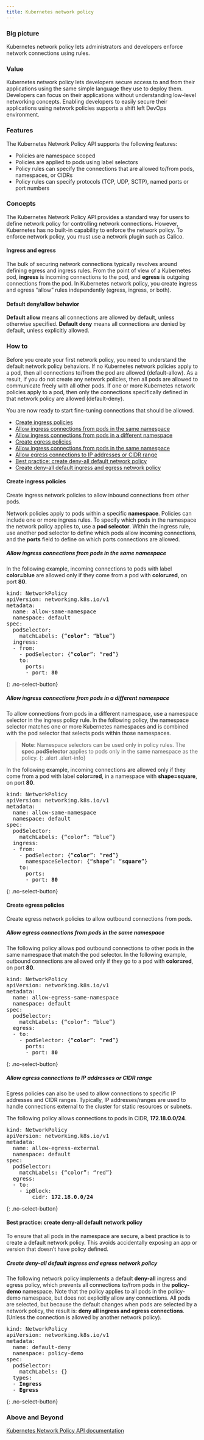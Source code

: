 ```yaml
---
title: Kubernetes network policy
---
```


### Big picture

Kubernetes network policy lets administrators and developers enforce network connections using rules. 

### Value

Kubernetes network policy lets developers secure access to and from their applications using the same simple language they use to deploy them. Developers can focus on their applications without understanding low-level networking concepts. Enabling developers to easily secure their applications using network policies supports a shift left DevOps environment. 

### Features

The Kubernetes Network Policy API supports the following features: 

- Policies are namespace scoped
- Policies are applied to pods using label selectors
- Policy rules can specify the connections that are allowed to/from pods, namespaces, or CIDRs
- Policy rules can specify protocols (TCP, UDP, SCTP), named ports or port numbers

### Concepts

The Kubernetes Network Policy API provides a standard way for users to define network policy for controlling network connections. However, Kubernetes has no built-in capability to enforce the network policy. To enforce network policy, you must use a network plugin such as Calico. 

#### Ingress and egress

The bulk of securing network connections typically revolves around defining egress and ingress rules. From the point of view of a Kubernetes pod, **ingress** is incoming connections to the pod, and **egress** is outgoing connections from the pod. In Kubernetes network policy, you create ingress and egress “allow” rules independently (egress, ingress, or both). 

#### Default deny/allow behavior

**Default allow** means all connections are allowed by default, unless otherwise specified. 
**Default deny** means all connections are denied by default, unless explicitly allowed. 

### How to

Before you create your first network policy, you need to understand the default network policy behaviors. If no Kubernetes network policies apply to a pod, then all connections to/from the pod are allowed (default-allow). As a result, if you do not create any network policies, then all pods are allowed to communicate freely with all other pods. If one or more Kubernetes network policies apply to a pod, then only the connections specifically defined in that network policy are allowed (default-deny).

You are now ready to start fine-tuning connections that should be allowed. 

- [Create ingress policies](#create-ingress-policies)
- [Allow ingress connections from pods in the same namespace](#allow-ingress-connections-from-pods-in-the-same-namespace)
- [Allow ingress connections from pods in a different namespace](#allow-ingress-connections-from-pods-in-a-different-namespace)
- [Create egress policies](#create-egress-policies)
- [Allow ingress connections from pods in the same namespace](#allow-egress-connections-from-pods-in-the-same-namespace)
- [Allow egress connections to IP addresses or CIDR range](#allow-egress-connections-to-ip-addresses-or-cidr-range)
- [Best practice: create deny-all default network policy](#best-practice-create-deny-all-default-network-policy)
- [Create deny-all default ingress and egress network policy](#create-deny-all-default-ingress-and-egress-network-policy)

#### Create ingress policies

Create ingress network policies to allow inbound connections from other pods. 

Network policies apply to pods within a specific **namespace**. Policies can include one or more ingress rules. To specify which pods in the namespace the network policy applies to, use a **pod selector**. Within the ingress rule, use another pod selector to define which pods allow incoming connections, and the **ports** field to define on which ports connections are allowed. 

##### Allow ingress connections from pods in the same namespace

In the following example, incoming connections to pods with label **color=blue** are allowed only if they come from a pod with **color=red**, on port **80**.

<pre>
kind: NetworkPolicy
apiVersion: networking.k8s.io/v1
metadata:
  name: allow-same-namespace
  namespace: default
spec:
  podSelector:
    matchLabels: {“<b>color</b>”: “<b>blue</b>”}
  ingress:
  - from:
    - podSelector: {“<b>color</b>”: “<b>red</b>”}
    to:
      ports:
      - port: <b>80</b>
</pre>
{: .no-select-button}

##### Allow ingress connections from pods in a different namespace

To allow connections from pods in a different namespace, use a namespace selector in the ingress policy rule. In the following policy, the namespace selector matches one or more Kubernetes namespaces and is combined with the pod selector that selects pods within those namespaces. 

>**Note**: Namespace selectors can be used only in policy rules. The **spec.podSelector** applies to pods only in the same namespace as the policy.
{: .alert .alert-info}

In the following example, incoming connections are allowed only if they come from a pod with label **color=red**, in a namespace with **shape=square**, on port **80**.

<pre>
kind: NetworkPolicy
apiVersion: networking.k8s.io/v1
metadata:
  name: allow-same-namespace
  namespace: default
spec:
  podSelector:
    matchLabels: {“color”: “blue”}
  ingress:
  - from:
    - podSelector: {“<b>color</b>”: “<b>red</b>”}
      namespaceSelector: {“<b>shape</b>”: “<b>square</b>”}
    to:
      ports:
      - port: <b>80</b>
</pre>  
{: .no-select-button}

#### Create egress policies

Create egress network policies to allow outbound connections from pods. 

##### Allow egress connections from pods in the same namespace

The following policy allows pod outbound connections to other pods in the same namespace that match the pod selector. In the following example, outbound connections are allowed only if they go to a pod with **color=red**, on port **80**.

<pre>
kind: NetworkPolicy
apiVersion: networking.k8s.io/v1
metadata:
  name: allow-egress-same-namespace
  namespace: default
spec:
  podSelector:
    matchLabels: {“color”: “blue”}
  egress:
  - to:
    - podSelector: {“<b>color</b>”: “<b>red</b>”}
      ports:
      - port: <b>80</b>
</pre>     
{: .no-select-button}

##### Allow egress connections to IP addresses or CIDR range

Egress policies can also be used to allow connections to specific IP addresses and CIDR ranges. Typically, IP addresses/ranges are used to handle connections external to the cluster for static resources or subnets. 

The following policy allows connections to pods in CIDR, **172.18.0.0/24**.

<pre>
kind: NetworkPolicy
apiVersion: networking.k8s.io/v1
metadata:
  name: allow-egress-external
  namespace: default
spec:
  podSelector:
    matchLabels: {“color”: “red”}
  egress:
  - to:
    - ipBlock:
        cidr: <b>172.18.0.0/24</b>
</pre>       
{: .no-select-button}

#### Best practice: create deny-all default network policy

To ensure that all pods in the namespace are secure, a best practice is to create a default network policy. This avoids accidentally exposing an app or version that doesn’t have policy defined. 

##### Create deny-all default ingress and egress network policy

The following network policy implements a default **deny-all** ingress and egress policy, which prevents all connections to/from pods in the **policy-demo** namespace. Note that the policy applies to all pods in the policy-demo namespace, but does not explicitly allow any connections. All pods are selected, but because the default changes when pods are selected by a network policy, the result is: **deny all ingress and egress connections**. (Unless the connection is allowed by another network policy).

<pre>
kind: NetworkPolicy
apiVersion: networking.k8s.io/v1
metadata:
  name: default-deny
  namespace: policy-demo
spec:
  podSelector:
    matchLabels: {}
  types:
  - <b>Ingress</b>
  - <b>Egress</b>
</pre>
{: .no-select-button}

### Above and Beyond

[Kubernetes Network Policy API documentation](https://kubernetes.io/docs/reference/generated/kubernetes-api/v1.13/#networkpolicy-v1-networking-k8s-io)
